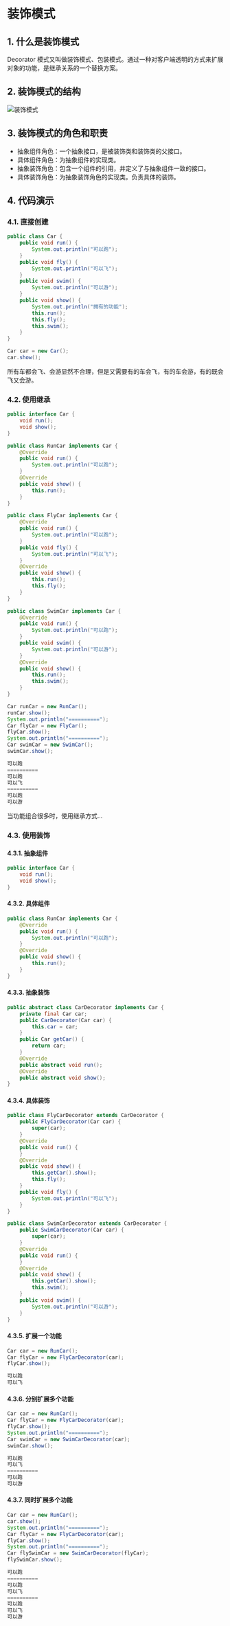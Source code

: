 # 装饰模式

## 1. 什么是装饰模式

Decorator 模式又叫做装饰模式、包装模式。通过一种对客户端透明的方式来扩展对象的功能，是继承关系的一个替换方案。

## 2. 装饰模式的结构

![装饰模式](https://cdn.jsdelivr.net/gh/happyflyer/picture-bed@main/2020/装饰模式.5754bkpvc840.png)

## 3. 装饰模式的角色和职责

- 抽象组件角色：一个抽象接口，是被装饰类和装饰类的父接口。
- 具体组件角色：为抽象组件的实现类。
- 抽象装饰角色：包含一个组件的引用，并定义了与抽象组件一致的接口。
- 具体装饰角色：为抽象装饰角色的实现类。负责具体的装饰。

## 4. 代码演示

### 4.1. 直接创建

```java
public class Car {
    public void run() {
        System.out.println("可以跑");
    }
    public void fly() {
        System.out.println("可以飞");
    }
    public void swim() {
        System.out.println("可以游");
    }
    public void show() {
        System.out.println("拥有的功能");
        this.run();
        this.fly();
        this.swim();
    }
}
```

```java
Car car = new Car();
car.show();
```

所有车都会飞、会游显然不合理，但是又需要有的车会飞，有的车会游，有的既会飞又会游。

### 4.2. 使用继承

```java
public interface Car {
    void run();
    void show();
}
```

```java
public class RunCar implements Car {
    @Override
    public void run() {
        System.out.println("可以跑");
    }
    @Override
    public void show() {
        this.run();
    }
}
```

```java
public class FlyCar implements Car {
    @Override
    public void run() {
        System.out.println("可以跑");
    }
    public void fly() {
        System.out.println("可以飞");
    }
    @Override
    public void show() {
        this.run();
        this.fly();
    }
}
```

```java
public class SwimCar implements Car {
    @Override
    public void run() {
        System.out.println("可以跑");
    }
    public void swim() {
        System.out.println("可以游");
    }
    @Override
    public void show() {
        this.run();
        this.swim();
    }
}
```

```java
Car runCar = new RunCar();
runCar.show();
System.out.println("==========");
Car flyCar = new FlyCar();
flyCar.show();
System.out.println("==========");
Car swimCar = new SwimCar();
swimCar.show();
```

```java
可以跑
==========
可以跑
可以飞
==========
可以跑
可以游
```

当功能组合很多时，使用继承方式...

### 4.3. 使用装饰

#### 4.3.1. 抽象组件

```java
public interface Car {
    void run();
    void show();
}
```

#### 4.3.2. 具体组件

```java
public class RunCar implements Car {
    @Override
    public void run() {
        System.out.println("可以跑");
    }
    @Override
    public void show() {
        this.run();
    }
}
```

#### 4.3.3. 抽象装饰

```java
public abstract class CarDecorator implements Car {
    private final Car car;
    public CarDecorator(Car car) {
        this.car = car;
    }
    public Car getCar() {
        return car;
    }
    @Override
    public abstract void run();
    @Override
    public abstract void show();
}
```

#### 4.3.4. 具体装饰

```java
public class FlyCarDecorator extends CarDecorator {
    public FlyCarDecorator(Car car) {
        super(car);
    }
    @Override
    public void run() {
    }
    @Override
    public void show() {
        this.getCar().show();
        this.fly();
    }
    public void fly() {
        System.out.println("可以飞");
    }
}
```

```java
public class SwimCarDecorator extends CarDecorator {
    public SwimCarDecorator(Car car) {
        super(car);
    }
    @Override
    public void run() {
    }
    @Override
    public void show() {
        this.getCar().show();
        this.swim();
    }
    public void swim() {
        System.out.println("可以游");
    }
}
```

#### 4.3.5. 扩展一个功能

```java
Car car = new RunCar();
Car flyCar = new FlyCarDecorator(car);
flyCar.show();
```

```java
可以跑
可以飞
```

#### 4.3.6. 分别扩展多个功能

```java
Car car = new RunCar();
Car flyCar = new FlyCarDecorator(car);
flyCar.show();
System.out.println("==========");
Car swimCar = new SwimCarDecorator(car);
swimCar.show();
```

```java
可以跑
可以飞
==========
可以跑
可以游
```

#### 4.3.7. 同时扩展多个功能

```java
Car car = new RunCar();
car.show();
System.out.println("==========");
Car flyCar = new FlyCarDecorator(car);
flyCar.show();
System.out.println("==========");
Car flySwimCar = new SwimCarDecorator(flyCar);
flySwimCar.show();
```

```java
可以跑
==========
可以跑
可以飞
==========
可以跑
可以飞
可以游
```
